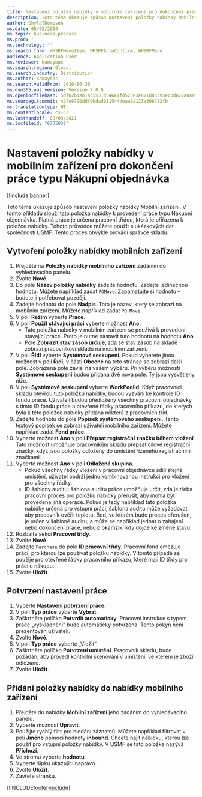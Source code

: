 ```yaml
---
title: Nastavení položky nabídky v mobilním zařízení pro dokončení práce typu Nákupní objednávka
description: Toto téma ukazuje způsob nastavení položky nabídky Mobilní zařízení.
author: ShylaThompson
ms.date: 08/02/2019
ms.topic: business-process
ms.prod: ''
ms.technology: ''
ms.search.form: WHSRFMenuItem, WHSRFAutoConfirm, WHSRFMenu
audience: Application User
ms.reviewer: kamaybac
ms.search.region: Global
ms.search.industry: Distribution
ms.author: kamaybac
ms.search.validFrom: 2016-06-30
ms.dyn365.ops.version: Version 7.0.0
ms.openlocfilehash: 5df02b1ab1ac5531d54641fd523e3e671d83395ec3d627a0aaf7b1f783e9ad24
ms.sourcegitcommit: 42fe9790ddf0bdad911544deaa82123a396712fb
ms.translationtype: HT
ms.contentlocale: cs-CZ
ms.lasthandoff: 08/05/2021
ms.locfileid: "6735032"
---
```

# <a name="set-up-a-mobile-device-menu-item-for-completing-work-of-type-purchase-order"></a>Nastavení položky nabídky v mobilním zařízení pro dokončení práce typu Nákupní objednávka

[!include [banner](../../includes/banner.md)]

Toto téma ukazuje způsob nastavení položky nabídky Mobilní zařízení. V tomto příkladu slouží tato položka nabídky k provedení práce typu Nákupní objednávka. Platná práce je určena pracovní třídou, která je přiřazena k položce nabídky. Tohoto průvodce můžete použít s ukázkových dat společnosti USMF. Tento proces obvykle provádí správce skladu.


## <a name="create-a-mobile-device-menu-item"></a>Vytvoření položky nabídky mobilních zařízení
1. Přejděte na **Položky nabídky mobilního zařízení** zadáním do vyhledávacího panelu.
2. Zvolte **Nové**.
3. Do pole **Název položky nabídky** zadejte hodnotu. Zadejte jedinečnou hodnotu. Můžete například zadat `POMove`. Zapamatujte si hodnotu – budete ji potřebovat později.  
4. Zadejte hodnotu do pole **Nadpis**. Toto je název, který se zobrazí na mobilním zařízení. Můžete například zadat `PO Move`.  
5. V poli **Režim** vyberte **Práce**.
6. V poli **Použít stávající práci** vyberte možnost **Ano**.
    - Tato položka nabídky v mobilním zařízení se používá k provedení stávající práce. Proto je nutné nastavit tuto hodnotu na hodnotu **Ano**.  
    - Pole **Zobrazit stav zásob určuje**, zda se stav zásob na skladě zobrazí pracovníkovi skladu na mobilním zařízení.  
7. V poli **Řídí** vyberte **Systémové seskupení**. Pokud vyberete jinou možnost v poli **Řídí**, v části **Obecné** na této stránce se zobrazí další pole. Zobrazená pole závisí na vašem výběru. Při výběru možnosti **Systémové seskupení** budou přidána dvě nová pole. Ty jsou vysvětleny níže.  
8. V poli **Systémové seskupení** vyberte **WorkPoolId**. Když pracovníci skladu otevřou tuto položku nabídky, budou vyzváni ke kontrole ID fondu práce. Uživateli budou předloženy všechny pracovní objednávky s tímto ID fondu práce a otevřené řádky pracovního příkazu, do kterých byla k této položce nabídky přidána některá z pracovních tříd.  
9. Zadejte hodnotu do pole **Popisek systémového seskupení**. Tento textový popisek se zobrazí uživateli mobilního zařízení. Můžete například zadat **Fond práce**.  
10. Vyberte možnost **Ano** v poli **Přepsat registrační značku během vložení**. Tato možnost umožňuje pracovníkům skladu přepsat cílové registrační značky, když jsou položky odloženy do umístění řízeného registračními značkami.  
11. Vyberte možnost **Ano** v poli **Odložená skupina**.
    - Pokud všechny řádky vložení v pracovní objednávce sdílí stejné umístění, uživatel obdrží jednu kombinovanou instrukci pro vložení pro všechny řádky. 
    - ID šablony auditu: šablona auditu práce umožňuje určit, zda je třeba pracovní proces pro položku nabídky přerušit, aby mohla být provedena jiná operace. Pokud je tedy například tato položka nabídky určena pro vstupní práci, šablona auditu může vyžadovat, aby pracovník ověřil teplotu. Bod, ve kterém bude proces přerušen, je určen v šabloně auditu, a může se například jednat o zahájení nebo dokončení práce, nebo o okamžik, kdy dojde ke změně stavu.  
12. Rozbalte sekci **Pracovní třídy**.
13. Zvolte **Nové**.
14. Zadejte `Purchase` do pole **ID pracovní třídy**. Pracovní fond omezuje práci, pro kterou lze používat položku nabídky. V tomto případě se použije pro otevřené řádky pracovního příkazu, které mají ID třídy pro práci u nákupu.  
15. Zvolte **Uložit**.

## <a name="set-up-work-confirmation"></a>Potvrzení nastavení práce
1. Vyberte **Nastavení potvrzení práce**.
2. V poli **Typ práce** vyberte **Vybrat**.
3. Zaškrtněte políčko **Potvrdit automaticky**. Pracovní instrukce s typem práce „vyskladnění“ bude automaticky potvrzena. Tento pokyn není prezentován uživateli.  
4. Zvolte **Nové**.
5. V poli **Typ práce** vyberte „Vložit“.
6. Zaškrtněte políčko **Potvrzení umístění**. Pracovník skladu, bude požádán, aby provedl kontrolní skenování v umístění, ve kterém je zboží odloženo.  
7. Zvolte **Uložit**.

## <a name="add-the-menu-item-to-a-mobile-device-menu"></a>Přidání položky nabídky do nabídky mobilního zařízení
1. Přejděte do nabídky **Mobilní zařízení** jeho zadáním do vyhledávacího panelu.
2. Vyberte možnost **Upravit**.
3. Použijte rychlý filtr pro hledání záznamů. Můžete například filtrovat v poli **Jméno** pomocí hodnoty **inbound**. Chcete najít nabídku, kterou lze použít pro vstupní položky nabídky. V USMF se tato položka nazývá **Příchozí**.  
4. Ve stromu vyberte **hodnotu**.
5. Vyberte šipku ukazující napravo.
6. Zvolte **Uložit**.
7. Zavřete stránku.


[!INCLUDE[footer-include](../../../includes/footer-banner.md)]